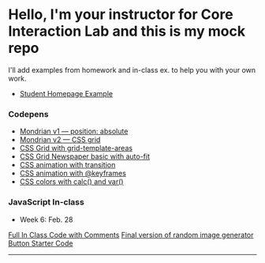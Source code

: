 # Hello, I'm your instructor for Core Interaction Lab and this is my mock repo

I'll add examples from homework and in-class ex. to help you with your own work.

- [Student Homepage Example](https://andrewlevinson.github.io/symmetrical-octo-potato/)

### Codepens

- [Mondrian v1 — position: absolute](https://codepen.io/andrew_levinson/pen/NWqxmog)
- [Mondrian v2 — CSS grid](https://codepen.io/andrew_levinson/pen/RwPrdzv)
- [CSS Grid with grid-template-areas](https://codepen.io/andrew_levinson/pen/BYqoRj)
- [CSS Grid Newspaper basic with auto-fit](https://codepen.io/andrew_levinson/pen/vYOGyON)
- [CSS animation with transition](https://codepen.io/andrew_levinson/pen/xxGEvYL)
- [CSS animation with @keyframes](https://codepen.io/andrew_levinson/pen/mdJrNXz)
- [CSS colors with calc() and var()](https://codepen.io/andrew_levinson/pen/PowXebj)

### JavaScript In-class

- Week 6: Feb. 28

[Full In Class Code with Comments](lab/week-6/in-class/index-comments.html)
[Final version of random image generator](lab/week-6/in-class/index-final.html)
[Button Starter Code](lab/week-6/in-class/button.html)

---
